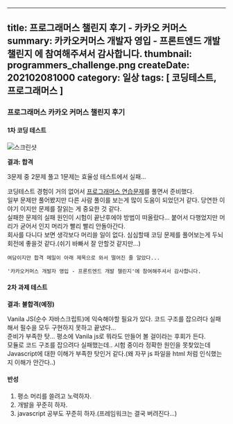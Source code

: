 -----
title: 프로그래머스 챌린지 후기 - 카카오 커머스
summary: 카카오커머스 개발자 영입 - 프론트엔드 개발 챌린지 에 참여해주셔서 감사합니다.
thumbnail: programmers_challenge.png
createDate: 202102081000
category: 일상
tags: [ 코딩테스트, 프로그래머스 ]
-----


### 프로그래머스 카카오 커머스 챌린지 후기


#### 1차 코딩 테스트

![스크린샷](/images/20210208_1_1.png?raw=true)

**결과: 합격**

3문제 중 2문제 풀고 1문제는 효율성 테스트에서 실패...

코딩테스트 경험이 거의 없어서 [프로그래머스 연습문제](https://programmers.co.kr/learn/challenges?tab=algorithm_practice_kit)를 풀면서 준비했다.  
일부 문제만 풀어봤지만 다른 사람 풀이를 보는게 많이 도움이 되었던거 같다. 당연한 이야기 이지만 문제를 잘읽는 게 중요한 것 같다.  
실패한 문제의 실패 원인이 시험이 끝난후에야 방법이 떠올랐다... 붙어서 다행었지만 머리가 굳어서 인지 머리가 빨리 빨리 안돌아간다.  
회사를 다니다 보면 생각보다 머리쓸 일이 없다. 심심할때 코딩 문제를 풀어보는게 두뇌 회전에 좋을것 같다.(쉬기 바빠서 잘 안할것 같지만...)  

```
여담이지만 합격 메일이 아래 제목으로 와서 떨어진 줄 알았다...

'카카오커머스 개발자 영입 - 프론트엔드 개발 챌린지'에 참여해주셔서 감사합니다.
```

#### 2차 과제 테스트

**결과: 불합격(예정)**

Vanila JS(순수 자바스크립트)에 익숙해야할 필요가 있다. 코드 구조를 잡으려다 실패해서 필수을 모두 구현하지 못하고 끝냈다...  
준비가 부족한 탓... 평소에 Vanila js로 뭐라도 만들어 볼 걸이라는 후회가 든다.  
모듈로 코드 구조를 잡으려다 실패했는데.. 시험 중이라 정확한 원인을 못찾았는데 Javascript에 대한 이해가 부족한 탓인거 같다.(왜 자꾸 js 파일을 html 처럼 인식했는지 이해가 안간다..)

#### 반성

1. 평소 머리를 쓸려고 노력하자.
1. 개발을 꾸준히 하자.
1. javascript 공부도 꾸준히 하자.(프레임워크는 결국 버려진다...)

